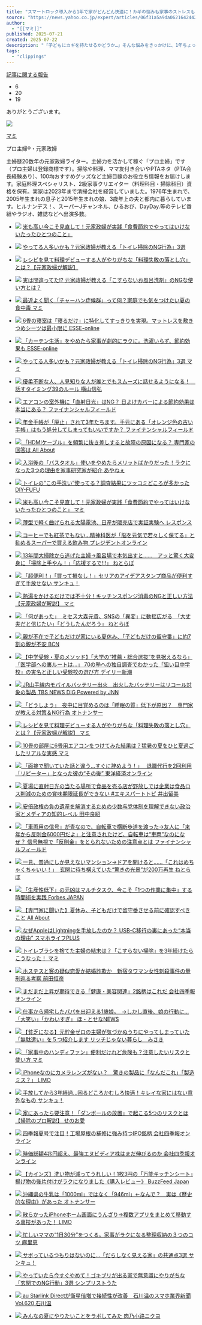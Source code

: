 ```yaml
---
title: "スマートロック導入から1年で家がどんどん快適に！カギの悩みも家事のストレスも減った理由（マミ） - エキスパート"
source: "https://news.yahoo.co.jp/expert/articles/06f31a5a9da0621642442c0a05a90a20b68e8d97"
author:
  - "[[マミ]]"
published: 2025-07-21
created: 2025-07-22
description: "「子どもにカギを持たせるかどうか…」そんな悩みをきっかけに、1年ちょっと前にスマートロックを導入したわが家。結果から言うと…あのときの決断は大正解！カギの管理がラクになったのはもちろん、家そのものがよ"
tags:
  - "clippings"
---
```

[記事に関する報告](https://support.yahoo-net.jp/voc/s/news-expert-report?id=https%3A%2F%2Fnews.yahoo.co.jp%2Fexpert%2Farticles%2F06f31a5a9da0621642442c0a05a90a20b68e8d97,%E3%82%B9%E3%83%9E%E3%83%BC%E3%83%88%E3%83%AD%E3%83%83%E3%82%AF%E5%B0%8E%E5%85%A5%E3%81%8B%E3%82%891%E5%B9%B4%E3%81%A7%E5%AE%B6%E3%81%8C%E3%81%A9%E3%82%93%E3%81%A9%E3%82%93%E5%BF%AB%E9%81%A9%E3%81%AB%EF%BC%81%E3%82%AB%E3%82%AE%E3%81%AE%E6%82%A9%E3%81%BF%E3%82%82%E5%AE%B6%E4%BA%8B%E3%81%AE%E3%82%B9%E3%83%88%E3%83%AC%E3%82%B9%E3%82%82%E6%B8%9B%E3%81%A3%E3%81%9F%E7%90%86%E7%94%B1,%E3%82%AF%E3%83%AA%E3%82%A8%E3%82%A4%E3%82%BF%E3%83%BC%E8%A8%98%E4%BA%8B)

- 6
- 20
- 19

ありがとうございます。

![](https://news-pctr.c.yimg.jp/uUzvQ3lML_bkIqyakc1vFlHZ-lVjSCI3npXVYKE5vkic27_UPiZsJTcFbdaFU_KTVeIoX0NL-vqS3UxBj13HbYA2ZTshYqISQDqXoTtdpn6FsCPH0aHqGdOOAjzOCazxOuLjVmSZobx2_f-txitkMtweiaEEv_rX8XjikGGRQLMblh_RT7TjX0cLSJPnfm8I)

[マミ](https://news.yahoo.co.jp/expert/creators/mamicp)

プロ主婦®・元家政婦

主婦歴20数年の元家政婦ライター。主婦力を活かして稼ぐ「プロ主婦」です（プロ主婦は登録商標です）。掃除や料理、ママ友付き合いやPTAネタ（PTA会長経験あり）、100均おすすめグッズなど主婦目線のお役立ち情報をお届けします。家庭料理スペシャリスト、2級家事クリエイター（料理科目・掃除科目）資格を保有。実家は2023年まで清掃会社を経営していました。1976年生まれで、2005年生まれの息子と2015年生まれの娘、3歳年上の夫と都内に暮らしています。ヒルナンデス！、スーパーJチャンネル、ひるおび、DayDay.等のテレビ番組やラジオ、雑誌などへ出演多数。

- 	[![](https://newsatcl-pctr.c.yimg.jp/dk/expert-image/mamicp/article/02297286/title-1753083485269.jpeg?pri=l&w=192&h=160&order=c2r&cx=312&cy=0&cw=1296&ch=1080&exp=10800&fmt=webp)](https://news.yahoo.co.jp/expert/articles/323eacba57fe3fd8face74547a434e836eb57050)
	[
	米も高い今こそ見直して！元家政婦が実践「食費節約でやってはいけないたったひとつのこと」
	](https://news.yahoo.co.jp/expert/articles/323eacba57fe3fd8face74547a434e836eb57050)
- 	[![](https://newsatcl-pctr.c.yimg.jp/dk/expert-image/mamicp/article/02297190/title-1753078736135.jpeg?pri=l&w=192&h=160&order=c2r&cx=312&cy=0&cw=1296&ch=1080&exp=10800&fmt=webp)](https://news.yahoo.co.jp/expert/articles/f0a38fb37a7b8db8f79e668b5f6e1dec1844e1f1)
	[
	やってる人多いかも？元家政婦が教える「トイレ掃除のNG行為」3選
	](https://news.yahoo.co.jp/expert/articles/f0a38fb37a7b8db8f79e668b5f6e1dec1844e1f1)
- 	[![](https://newsatcl-pctr.c.yimg.jp/dk/expert-image/mamicp/article/02294766/title-1752900153048.jpeg?pri=l&w=192&h=160&order=c2r&cx=135&cy=0&cw=556&ch=464&exp=10800&fmt=webp)](https://news.yahoo.co.jp/expert/articles/ebd0d7969e35739ffa74f05f663e302f7153eac3)
	[
	レシピを見て料理デビューする人がやりがちな「料理失敗の落とし穴」とは？【元家政婦が解説】
	](https://news.yahoo.co.jp/expert/articles/ebd0d7969e35739ffa74f05f663e302f7153eac3)
- 	[![](https://newsatcl-pctr.c.yimg.jp/dk/expert-image/mamicp/article/02294589/title-1752898333874.jpeg?pri=l&w=192&h=160&order=c2r&cx=208&cy=0&cw=864&ch=720&exp=10800&fmt=webp)](https://news.yahoo.co.jp/expert/articles/d8296b87120b3885cf4ce82dc2395ebee086c87d)
	[
	実は間違ってた!? 元家政婦が教える「こすらないお風呂洗剤」のNGな使い方とは？
	](https://news.yahoo.co.jp/expert/articles/d8296b87120b3885cf4ce82dc2395ebee086c87d)

- [![](https://news-pctr.c.yimg.jp/uUzvQ3lML_bkIqyakc1vFlmE216A1cbFiR_TFPQTK3EuG3wet6yFuZlxatSv2_avxMO2PQMpxtFePPiw-j-PblbMBpZboBVAcIbGm4QUOztJEV4tAaSDdctYp1NitxdWMfLzkSlbpkhpS2ngMTfZ6o2K0a-Clne6NlCV1o4iHlirck3-xqmyJlGQObeO3dqBhY7rxArYvCFW3cgyAZ-A5Id1ujgTzgZRqZ0y256dd_zxxRpzZgs49OiWMG17US8Qd1-JGf_jgZhoryLZTTf8vsYmp96W52DFSTCSi84-XBR5yBkISeVE2IJvjDbX0ZgxSmgWlGrRtz_cWL1h_TXJXZkFl0X5p46V6WLfIoxWHdc=)
	最近よく聞く「チャーハン症候群」って何？家庭でも気をつけたい夏の食中毒
	マミ
	](https://news.yahoo.co.jp/expert/articles/b5f45219163832a77fedb368f10841a9bb1fa018)
- [![](https://news-pctr.c.yimg.jp/uUzvQ3lML_bkIqyakc1vFlmE216A1cbFiR_TFPQTK3EnY_CjGYcsjFdqLnDSGoEkJvPSvqM_oyKotOBpaNat_UOBnWMYAz8r7viBdCXebjX7IU8M3dCS235xs6htSHxeiSMcNe4OoJLvIk-g-YAF9cuGikLVLi7d_Sg4rPg5BPqF4GldlJUnRjlgjJSFZ0o93TMKFsMt83LPD1vJmoJrGbtLlQqyVIFms7KUeDnZqk1roCOtIUjqAfSSOvksa98jyKiCUx6tL1YiEGgG_qYdjhco8ITBL1ilAPGLQyEVjb7nyXmYrMUAHu3sxkyyhffEB1AJYztgCHf3hxc1euiAcg==)
	6畳の寝室は「寝るだけ」に特化してすっきりを実現。マットレスを敷きつめシーツは最小限に
	ESSE-online
	](https://news.yahoo.co.jp/articles/3383db89fd9d3383abd7247350fe6004912887fd)
- [![](https://news-pctr.c.yimg.jp/uUzvQ3lML_bkIqyakc1vFlmE216A1cbFiR_TFPQTK3EnY_CjGYcsjFdqLnDSGoEkJvPSvqM_oyKotOBpaNat_SsEQCSPhuLOCM-l4Qhv6Ysh7kSckvNkhLVb5sjWS5UGzsch6oGGJPhg5u6CGKzlX0q6E5rtVnDMikCJb6Mu5iVbZw_RnxIeQQJdz9pay0pWLUdcvZViCGVDXbwKT4RyOYUE01eWwhwATrGSG2dg_At3OcQAHBVc534DF_xpINY3nb8Fv7KhEP0daMSODKDIcY1ISJGFDq668_P0XQg8w_ngc3suyrBjxSy1J7K_-FHzXyeK9GOdN97dtx0ec1ZBjg==)
	「カーテン生活」をやめたら家事が劇的にラクに。洗濯いらず、節約効果も
	ESSE-online
	](https://news.yahoo.co.jp/articles/8b52cdcde30b5d50d7a10a74d4c497bb644f941d)
- [![](https://news-pctr.c.yimg.jp/uUzvQ3lML_bkIqyakc1vFlmE216A1cbFiR_TFPQTK3EuG3wet6yFuZlxatSv2_avxMO2PQMpxtFePPiw-j-PblbMBpZboBVAcIbGm4QUOztJEV4tAaSDdctYp1NitxdWyuUi4rwGa4fiqqOJsfCZNBK-OfcWDf-7CRvoOU4F0Lp2tsnRw7eHBEJPTPstiAYoS86uzc7P8XoPcK0WLHj09Yo4hKNPzHpxvIImLRkqmGLC3fPbFWnRh2ZQNN3YUENRuFWhfrTgiGV8qAM_xCKfSAWPUL5I4wUGkDUSau4AQGnIltBkRB3jKKhCWcgVv6AYQ75dNGAegj_mHgeS04PeEf9x76h4zu9Ipl8wBSV6jWc=)
	やってる人多いかも？元家政婦が教える「トイレ掃除のNG行為」3選
	マミ
	](https://news.yahoo.co.jp/expert/articles/f0a38fb37a7b8db8f79e668b5f6e1dec1844e1f1)
- [![](https://news-pctr.c.yimg.jp/uUzvQ3lML_bkIqyakc1vFlmE216A1cbFiR_TFPQTK3FFQlXF38O2KwB35BpyAXU09UrKItvp-3Dwbp0kcTBApEzrppsNR6qDVFP_wmjrTL0hsTh5ZSbsGng2h3DxgzdREEJTsJEhkWp7FEm-IsDPsH3rKIouqiRJOPF5_gm93-evIDfnlj3I0zPrm3wISXvN2Uvcliu4-RJFXT2TlGH112kcMfEKB3F3NYh1dSzxgf44ZzV511OF5yLup1L4UJJjkANqgXMWFYmz1dlwDYdERa_a_qThfe2NMP0Jcr4ZGrMA7S2I7mLH_Jb-iWmHsjmle2FH7Q4aMnEpTHUrdJz4rRc7p4b9YaptN9rkBc7ISAo=)
	優柔不断な人、人見知りな人が誰とでもスムーズに話せるようになる！　話すタイミング39のルール
	横山信弘
	](https://news.yahoo.co.jp/expert/articles/c5fd4d99a87163a3249a197a19e0c6925b44669e)
- [![](https://news-pctr.c.yimg.jp/uUzvQ3lML_bkIqyakc1vFlmE216A1cbFiR_TFPQTK3EnY_CjGYcsjFdqLnDSGoEkJvPSvqM_oyKotOBpaNat_UOBnWMYAz8r7viBdCXebjWHz88WemRA2Q6ZaOR3fvdc9c8_ZnKPw84bMYQICIjnHprxkHa4WCG5JasH4XWmvnXreZU4Mbma4ulHP1znTWktteyCiD0uX6jq0l7ZSe-EENvqFWZxZ68Ssq1sV6iH2JKIu_TWlwmHdboNPmKDFlNnJR11cKjvXQWOZjR6bU5lVC2cQsq0QQrgLFcsqq3_zZc-KdT6BSH32iQCyPO8rlPLowdnBg1cldVzFOUnlFAZbw==)
	エアコンの室外機に「直射日光」はNG？ 日よけカバーによる節約効果は本当にある？
	ファイナンシャルフィールド
	](https://news.yahoo.co.jp/articles/4624b9439d9f879838213c981a959610ef9671f5)
- [![](https://news-pctr.c.yimg.jp/uUzvQ3lML_bkIqyakc1vFlmE216A1cbFiR_TFPQTK3EnY_CjGYcsjFdqLnDSGoEkJvPSvqM_oyKotOBpaNat_UOBnWMYAz8r7viBdCXebjW7Rlb-mSnR7x26Zko8YDFw4p8rNbUSnmCQJCipbgluEWWdrQ7p3t1G9jNtqM33nlfsvumSxG9pcM7WAtQhIWK2o4-FxwiHFlyieLTwBNP2teFL8a9Ngv8Aw2LELNuOOwFfRPh5sGrZdf42rJ-GsXqRKSmZOmoQdljY5ThWfc0CiT5Mu15SFgx8VUztwka-r_ep7Ra_-qbGBPd48533DefU9mARdyL0AsxsF-l0pkNosA==)
	年金手帳が「廃止」されて3年たちます。手元にある「オレンジ色の古い手帳」はもう処分してしまってもいいですか？
	ファイナンシャルフィールド
	](https://news.yahoo.co.jp/articles/e3ca83b280294a3cbb65be2dc6dfa33e694f4340)
- [![](https://news-pctr.c.yimg.jp/uUzvQ3lML_bkIqyakc1vFlmE216A1cbFiR_TFPQTK3EnY_CjGYcsjFdqLnDSGoEkJvPSvqM_oyKotOBpaNat_UOBnWMYAz8r7viBdCXebjUYBysJ3RW75_tGx2-91xgNpa7MtlDZpI35YCqUAFHPquv6j0rWDDY5_QwgQXgiuQxj28sW-PEQtOg-kJcYh-YVZp6tSBrKVDN1AfelnYYaCV5jlVZkhCC3b5xJ1hbhVQVu_jy5DaeM_oqEMTODiU9iLwu_5f9twD_olaH2QFWalNKBbkXchfzFWEnrmgKMfR5ZXIvXw8HbvjpMC6sAVZVjUjoiP_bb86MC4jSIhhj78Q==)
	「HDMIケーブル」を頻繁に抜き差しすると故障の原因になる？ 専門家の回答は
	All About
	](https://news.yahoo.co.jp/articles/8f57644f10dabda666a391f1957b1c9cc805b5f2)
- [![](https://news-pctr.c.yimg.jp/uUzvQ3lML_bkIqyakc1vFlmE216A1cbFiR_TFPQTK3EuG3wet6yFuZlxatSv2_avxMO2PQMpxtFePPiw-j-PbmaRl-5hlSyjV9oANj05vYxx4w-npNGQGYWBaOlx-HL9wUnRbKpJERFXLpohuv5JZ02_qfxuy8-qnhkf3j2xgfH0LrrPCg3rUwpWRmb65jNTVJxCWruTdl8OOr4ib6ESOGgaPXsOrdFdsDuZYKLzya9Tb3Y7idiqaUnEiaYl1jJBjLfD0tFQvrItKGT0H3SU5n0g7ALcNo2vLL_zHu6m2Z47pnW2qY0D9-AUHiNZ5n4RLdN2fwxSv00xWnzBuyZu3QYxyK5_prh5Uq0Ed-tTWow=)
	入浴後の「バスタオル」使いをやめたらメリットばかりだった！ラクになった3つの理由を家事研究家が紹介
	あやねぇ
	](https://news.yahoo.co.jp/expert/articles/5db6a0a3dbb9e705dfb408ce75ccf10546a1f795)
- [![](https://news-pctr.c.yimg.jp/uUzvQ3lML_bkIqyakc1vFlmE216A1cbFiR_TFPQTK3EuG3wet6yFuZlxatSv2_avxMO2PQMpxtFePPiw-j-PbpV4Lkr6hJn01qbByBgxblC-TNeCg8l7zqotDYEjHFIX84L4otCbp_Pq9zr12zvyWnYa2m4savXUT83Xh8LoXd4xD491qlSqaPtwfmFK-HB178ar7xC3tihphgReHKWtufAF0u7SkKA72QK7tIYzsOrJPrR132lCkSZWxnxGy4QJkKb6lP_WxN8pIcBTEwK2ITDGeMZzZ2wa7w3x5MorWyOeSxm7qdKt7eATj7o6BFKtyLayjQmyc6euex2sEHsRSt9BTv-EU_ZZdrMYqVKUHeA=)
	トイレの“この手洗い”使ってる？調査結果にツッコミどころが多かった
	DIY-FUFU
	](https://news.yahoo.co.jp/expert/articles/ef0d9d66ed576a3b3aa82d9c48bde62c994bf369)
- [![](https://news-pctr.c.yimg.jp/uUzvQ3lML_bkIqyakc1vFlmE216A1cbFiR_TFPQTK3EuG3wet6yFuZlxatSv2_avxMO2PQMpxtFePPiw-j-PblbMBpZboBVAcIbGm4QUOztJEV4tAaSDdctYp1NitxdWAO0XqxlvtzLq3c_weA1qC8jggwns1znh5abL9tPgCN_AbFSW6DQ0AxtqSX84Zvzq6_0j5G7DKKjQWdUcVeVzlNeIWqKOKRqBWQDNNvvsXFWK-Clx4i1YTwei-b_bSB2zACdq2-RVL925WClQqOJtSOlbnCyiOKAYXCmtjSIKykcN8H7Tcp5YTdx8mogkgWIuyZJnKULNhCf8mcEuxvcWwO1aZB98Z4QKUMz3pYENkzg=)
	米も高い今こそ見直して！元家政婦が実践「食費節約でやってはいけないたったひとつのこと」
	マミ
	](https://news.yahoo.co.jp/expert/articles/323eacba57fe3fd8face74547a434e836eb57050)
- [![](https://news-pctr.c.yimg.jp/uUzvQ3lML_bkIqyakc1vFlmE216A1cbFiR_TFPQTK3EnY_CjGYcsjFdqLnDSGoEkJvPSvqM_oyKotOBpaNat_WplEf06sl7sGo5tRUX-IPFyFVmeJemD1Dzjl2aQv8lUIwq_gmVSj5CVmrga8UDVFn7sjsqo3OGUiNiN9a2T444aDTBGnlZQ_75HPkfJszhyRcYXGXCfTruEqrpKhANaro4LMA18vdTlBnCCN4qwfJoExprH9rzT1Iv3dWF7itbJ3ZXxpeDUgoeRFL3J7i2a5eLyP-rcAdFWjIFKe0Td5AmvHStzPKd5-HqK0toyIcEHNAfJYzj6WQprhiJyLq3hnw==)
	薄型で軽く曲げられる太陽電池、日産が販売店で実証実験へ
	レスポンス
	](https://news.yahoo.co.jp/articles/69b46520f8cb9c494fdcf1cd22f4d1251824fabd)
- [![](https://news-pctr.c.yimg.jp/uUzvQ3lML_bkIqyakc1vFlmE216A1cbFiR_TFPQTK3EnY_CjGYcsjFdqLnDSGoEkJvPSvqM_oyKotOBpaNat_UOBnWMYAz8r7viBdCXebjUTJwMHJi-RyxgaVN6zNrsPcdN-UG2D4GLJWlrzZUklXSBNlfVufswUOzOQ-AyXLCDJQg5nnFvuxL-A8e0cGg8uGglRCGTI9Ftll9NdRX4QHsI6rccMrxYoACkE38Dk_Z6x5X66hb7szyM9CqDTT67xquYlG8Dcq-6try137JlfcrGtV3cNFJRKj_6C0BnWy3L_XtPZjd9UZRayTs5kQtyghLKRTo_6VfYyDhqHTyoTiQ==)
	コーヒーでも紅茶でもない…精神科医が「脳を元気で若々しく保てる」と勧めるスーパーで買える飲み物
	プレジデントオンライン
	](https://news.yahoo.co.jp/articles/34738e04433d6580af6995cdeb75601ca788b504)
- [![](https://news-pctr.c.yimg.jp/uUzvQ3lML_bkIqyakc1vFlmE216A1cbFiR_TFPQTK3EnY_CjGYcsjFdqLnDSGoEkJvPSvqM_oyKotOBpaNat_UOBnWMYAz8r7viBdCXebjUdtexZ-9v7NQV18VrxPGSrI2NdtfFmVFsaGcySi5S3zcm5bZ_8H3FVDe3q_3ARcymFhIDdkPFCCPN4z4TK_R0ETGFRzeubDUDwbfdcLBTDiEie18bpLp3UVA8DnHwsn3QkJsuYVqCYElh57QYW2mtD6z-mAOl8x9EeWbTwUS9NJakYisLiYMpKqGfTNDrF6zXuT0rM-kfi4DI0CwvNN3Pd6ynHHHUzGiCH5pSL0EkYAA==)
	13年間大掃除から逃げた主婦→風呂場で本気出すと……　アッと驚く大変身に「掃除上手やん！」「応援するで!!!」
	ねとらぼ
	](https://news.yahoo.co.jp/articles/b2f5af3516cbcc8d7e1bd92c7df6e98efc90d1c4)
- [![](https://news-pctr.c.yimg.jp/uUzvQ3lML_bkIqyakc1vFlmE216A1cbFiR_TFPQTK3EnY_CjGYcsjFdqLnDSGoEkJvPSvqM_oyKotOBpaNat_UOBnWMYAz8r7viBdCXebjV4TsnrbixG3KayS7QyG3Rf7TDu5WNDXq52b1AMXXJTr9j3GeupjoLbori7WefidlakfJtdcCFW0uIybH2Um9ZpHnHrg_G03b7RS6FvHT8bdw0_0f79jx9Y3RUK5JHLF6M1aRVa_-YhJmsAIMK_W9pMzwA_sv3Uj1Hp19KwvUFjGEYpPeu2b3_xCravySQswW7PnOqoRI_Tziy-UziIuYv2sAYlWoefC3VTrBptcTxn1w==)
	「超便利！」「買って損なし！」セリアのアイデアスタンプ商品が便利すぎて手放せない
	サンキュ！
	](https://news.yahoo.co.jp/articles/aef45bb6435489b8acecf261e68eb322a1e0a828)
- [![](https://news-pctr.c.yimg.jp/uUzvQ3lML_bkIqyakc1vFlmE216A1cbFiR_TFPQTK3EuG3wet6yFuZlxatSv2_avxMO2PQMpxtFePPiw-j-PblbMBpZboBVAcIbGm4QUOztJEV4tAaSDdctYp1NitxdW_puvq9EUDK7bvUT12fr2KitzDh5Y7tFkbSzeuMWgSwLnomcBUijfms-3p0X-CXwUNR4xTHyS-x2MS8fSjgm7PbFZQG3OEcH5474ETqhRJa0VaT9TpK1sLdqW7AmtgX4Hlc_I2lg8jObFvcqTIjXh5BVTdq5nXDUl8wgLKNQWB6n-geYp2NoQQkNL6WxFTgaiw7YoJ3zsomSGLrOf0msLyasfxN2mqzWGEIXSswpVyS4=)
	熱湯をかけるだけでは不十分！キッチンスポンジ消毒のNGと正しい方法【元家政婦が解説】
	マミ
	](https://news.yahoo.co.jp/expert/articles/4846d91b2279798ad965211221f34229d02c6b5c)
- [![](https://news-pctr.c.yimg.jp/uUzvQ3lML_bkIqyakc1vFlmE216A1cbFiR_TFPQTK3EnY_CjGYcsjFdqLnDSGoEkJvPSvqM_oyKotOBpaNat_csMt0MU-eUUS82jpK0K2cgH31x74ZuSTJ3y5zxcbj0wlVXpUp7BjhAtAvsLHs-8rv5l2DhS_F42MEW4PNXBAwSzp7TApWtc3rOFC1PqldSYcGAqBSwrA9HnOmCGnyhqvljxqIxRiKLlPEI6_eyoNR4vAGLckNJ-VmrcYf1p3AJfMPhUVNUZtEz5K00xKSMjKLFhkYHjxZc-HgRtD8PPH2RZwT44oyifXAnn0b9y2Nny6E-1TNwjX29xJRaROVVSpA==)
	「何があった」　ミセス大森元貴、SNSの「異変」に動揺広がる　「大丈夫だと信じたい」「どうしたんだろう」
	ねとらぼ
	](https://news.yahoo.co.jp/articles/76cde4fac8d34f86e9af8b775b2db81611e6fae1)
- [![](https://news-pctr.c.yimg.jp/uUzvQ3lML_bkIqyakc1vFlmE216A1cbFiR_TFPQTK3EnY_CjGYcsjFdqLnDSGoEkJvPSvqM_oyKotOBpaNat_csMt0MU-eUUS82jpK0K2cgS0vWReaRyNSUNX82K4kPiPMGfAEwqDyRVOeWYJK9a9PzxP-MvxpqQtD4ixWTgx84YdPDB3ygvzPzVRdcTzcvVWQDX8O7iM3oTGvtSLqlBWCumZL5MuU5EJmNfqEjtuRbhJorfJkG0O5odk1w4NXgWjCis52vjbURUwEHgjr3VpYXbJ7Og0kkJgHT9RqWTdXkv4qM6LKOSRzHYrKPc3mhMRcaxzgLAYIZ9Kxpq5fnvgQ==)
	親が不在で子どもだけが家にいる夏休み、「子どもだけの留守番」に約7割の親が不安
	BCN
	](https://news.yahoo.co.jp/articles/26a059ae25f88a1e0d3b870d11f7942c5e82a550)
- [![](https://news-pctr.c.yimg.jp/uUzvQ3lML_bkIqyakc1vFlmE216A1cbFiR_TFPQTK3EnY_CjGYcsjFdqLnDSGoEkJvPSvqM_oyKotOBpaNat_csMt0MU-eUUS82jpK0K2chhKm3rcybPfSrHgPlILyK1XL3fYqtHqoAri_-FYiQdYaFt9xana1nsoTPkI-bjYYoeC1vbWjjRTWLORFW8F658vvbDB1uxvHW-IIrUwuQTQth6MZ-hFI4AmnaqZ9YzewG2fNFZfFA0lqsWsZaurYdaP1Ps_D4oKcyOl_Js7EXEiVVXZ5s_K6MrNWGsjiEiANhRXEJUskc52HOAcUXn4pqbCbKPIMj_QuYOkkroagNeLQ==)
	【中学受験・夏のメソッド】「大学の“推薦・総合選抜”を見据えるなら」「医学部への裏ルートは…」 70の塾への独自調査でわかった「狙い目中学校」の実名と正しい受験校の選び方
	デイリー新潮
	](https://news.yahoo.co.jp/articles/0aedbb4a0fd3f9e0f5116b74e1994752c177ef99)
- [![](https://news-pctr.c.yimg.jp/uUzvQ3lML_bkIqyakc1vFlmE216A1cbFiR_TFPQTK3EnY_CjGYcsjFdqLnDSGoEkJvPSvqM_oyKotOBpaNat_csMt0MU-eUUS82jpK0K2cg8UOot4H4ZTMjR9ZiqPQQsFR7gKjixvFT80As3xkZCWN3nSbDFguarZ7pTFGrUf6Xtt4TxRCN1KiaK6wbimMzmKKTMDeJTmG6SK1Ok_6q7XuNTNsblwpUb9zQ0gOj81G08AEW_r45hVhbePPfiHyzY8g1dFm2QYZqk60z4_zIyn9zeb7jt3e4wL5428AM2X7skMOWZ4dAg2AlkXCmYpj11HDqQm_qkFCM_jUtGeYP2uA==)
	JR山手線内モバイルバッテリー出火　出火したバッテリーはリコール対象の製品
	TBS NEWS DIG Powered by JNN
	](https://news.yahoo.co.jp/articles/cf250e40d5dcda3b4797c433d17584ad76adfef6)
- [![](https://news-pctr.c.yimg.jp/uUzvQ3lML_bkIqyakc1vFlmE216A1cbFiR_TFPQTK3EnY_CjGYcsjFdqLnDSGoEkJvPSvqM_oyKotOBpaNat_UOBnWMYAz8r7viBdCXebjXunJoaYnOdNCBVdJCw5Rj04v2yTVvw_0dhgTRxRKkZyzzUUI7xG3GE647YrjwNv05uu6NRA_XLwdVXxRxH_7fTwtXnNcw-XV7wP5m-UlP6hqF0N7-SGNTu14-o3ffw4KjrbR2f5JWvG9ye2nRICjdb2vHIK_Fuzk6ec3ralzFVSTok2l7y5iBwksukQLc22F6z8il4Oy362o60oPsp1yHH0TK9r9Vv5tPQYw1BDbGdRA==)
	「どうしよう」　夜中に目覚めるのは「睡眠の質」低下が原因？　専門家が教える対策＆NG行為
	オトナンサー
	](https://news.yahoo.co.jp/articles/943d73c098cde2344e7eb9625029f5f9d0950618)
- [![](https://news-pctr.c.yimg.jp/uUzvQ3lML_bkIqyakc1vFlmE216A1cbFiR_TFPQTK3EuG3wet6yFuZlxatSv2_avxMO2PQMpxtFePPiw-j-PblbMBpZboBVAcIbGm4QUOztJEV4tAaSDdctYp1NitxdWadxW3tUNQDQz_bjs3h5FtUBq2_-YleEpY2PnuQzfDPMKBkrfw7CosXz4RhTf_FtHG4CplxbAxaRW2aup8_Z_J-uhS2gMFrEimZQpyYwvAw2a23FR7NsGqn_TQNP5UawlonIEDs9JGjjktCQMjZEL8P-pOMwHE0mW1hB6V40hfArzG3AI5XhdBOPZrNv7Pg_aUQ96NJg5H7p0k9vH8N-FSIK7AJiNIC5Hdm6Ih7ftC4E=)
	レシピを見て料理デビューする人がやりがちな「料理失敗の落とし穴」とは？【元家政婦が解説】
	マミ
	](https://news.yahoo.co.jp/expert/articles/ebd0d7969e35739ffa74f05f663e302f7153eac3)
- [![](https://news-pctr.c.yimg.jp/uUzvQ3lML_bkIqyakc1vFlmE216A1cbFiR_TFPQTK3EuG3wet6yFuZlxatSv2_avxMO2PQMpxtFePPiw-j-PblbMBpZboBVAcIbGm4QUOztJEV4tAaSDdctYp1NitxdWL6oZmHd_kz5Kj_M6t5Bgr2vq8B8RXZCyp5WUeYPQpA5_i_fcxpo1TTidsAl1RpyHX9WA-Tzht55JXIGCa9RAP8QFUHdDmIAsVPxdABZLjpnDH3FZkfNjYz6rJQ5KQLA2PaFMzNhyXlH6e3H63RBVfaEmCLjKVd9Ptg8O9is19ItPFtHXPR3HUI8G_LazxiheKlE-hecFGLWJyg1mQoi6RNdvTeyTj4JRNYtJ1lEjk1w=)
	10畳の部屋に6畳用エアコンをつけてみた結果は？猛暑の夏をひと夏過ごしたリアルな実感
	マミ
	](https://news.yahoo.co.jp/expert/articles/725462aa99b5f70f38e7122df246d73d9b04d1b7)
- [![](https://news-pctr.c.yimg.jp/uUzvQ3lML_bkIqyakc1vFlmE216A1cbFiR_TFPQTK3EnY_CjGYcsjFdqLnDSGoEkJvPSvqM_oyKotOBpaNat_csMt0MU-eUUS82jpK0K2ciFo1mhT4DWotOY8bTFiAYKtpd1aRnFBC9ryxYMb9d15gRaFPVrueVivmWf4iA0x70iYDn27p0CBirmPlVNgvXh4IYvlJOypIu7qO3Ym7gS7ceDmQUsQLul8V3obR4xBsORvEpMeFC9Zeu43vejgG3tH_6Exh_vEqI5yYU_-RhJZxP2ij4OfCzlk1g8I5mVXxPwuc1ypLTwCD_YAE3pDNC0yxU6t-GJJEumXza-cO6nPA==)
	「面接で聞いていた話と違う…すぐに辞めよう！」　 退職代行を2回利用「リピーター」となった彼の“その後”
	東洋経済オンライン
	](https://news.yahoo.co.jp/articles/6a504b3d77d2dbf2e0abe2b0ceabccd7524e93e4)
- [![](https://news-pctr.c.yimg.jp/uUzvQ3lML_bkIqyakc1vFlmE216A1cbFiR_TFPQTK3FFQlXF38O2KwB35BpyAXU09UrKItvp-3Dwbp0kcTBApNekDFyNQFPteJr8utLiFTViI5XLWZHrTOu8I3xJDlz8kvmb4whmrX_bHsW80wqPcj_pnZQyiDZpU_SWyW0AEzugnpO0YCJM0jUXOrPMRsg_ZcID3VOT7CX_rRYqgkbhEqreXOnWf0SOGFbEbRAu_SgqoE4WVWbdmvEtUkvgoXKfYYhZGIPeCjvNgmeos4WuCx5v0tiBc18XZr9xmoYC8p7tIxwF97Ec9FgxIaA-AI8Ecd6XdLTuePs2gFBDX0E2BB6SNhCshW00sZFW_25_DhU=)
	夏場に直射日光の当たる場所で食品を売る店が野放しでは企業は食品ロス削減のための賞味期限延長ができない #エキスパートトピ
	井出留美
	](https://news.yahoo.co.jp/expert/articles/282f51424abe3e73e0c3a25d47e3fbecedbabd74)
- [![](https://news-pctr.c.yimg.jp/uUzvQ3lML_bkIqyakc1vFlmE216A1cbFiR_TFPQTK3FFQlXF38O2KwB35BpyAXU09UrKItvp-3Dwbp0kcTBApKMg39v5RNaCFvKWg2mxyZq3kVN54MamWt9e8a-_BpgTSFRjFfSjGLklG4J7EIHsEWX44EtKhY6NPJ4BR-tsNGiE-IUyL3RlXlyMXXlMVyOt3LU1_vie8QdP0ImrIfbvnAp5Rk1FUeYvjgL47rSQ5FxY95G0QHYU1ZvwwWrGiit7bmmua2bSN24zvzMBiiLIayMYW4d2pPDQsvifBEO3AW5Us5FKeEen8IR15bg_K13izfcI2KqXYqEsqDyH0s24Y_ibm-5GEBZPXBtGdjUUfrs=)
	安倍政権の負の遺産を解消するための少数与党体制を理解できない政治家とメディアの知的レベル
	田中良紹
	](https://news.yahoo.co.jp/expert/articles/4e68a7f01d5f75c668ec1b75ca23b3c8c49a15f6)
- [![](https://news-pctr.c.yimg.jp/uUzvQ3lML_bkIqyakc1vFlmE216A1cbFiR_TFPQTK3EnY_CjGYcsjFdqLnDSGoEkJvPSvqM_oyKotOBpaNat_WplEf06sl7sGo5tRUX-IPEhquu7lQRZzQwKsaUWDXDUeIE_kNTLAvGZMrIIzgfZn6vAHnR9ns7enQgWb_esaLYI1AP1CZH6UMDHzOR1l8LCQiuSRbrFZ3EZMLff-a7BoVZGnS7RMHWwMs6ri4E7jyKatgecl1TGRWc0wlx2xbKd_VpmUtrIRheTWx2zrGw6ct7EYks4RtQGgv0yT-gKkUiMAL2a3XViPpn9qRzbkbmm_XVNts_Gu74uK2Y7UirWUQ==)
	「車両用の信号」が青なので、自転車で横断歩道を渡った→友人に「来年から反則金6000円だよ」と注意されたけど、自転車は“車両”なのになぜ？ 信号無視で「反則金」をとられないための注意点とは
	ファイナンシャルフィールド
	](https://news.yahoo.co.jp/articles/f8c8177d2b63c87580dac37891f596b7c9b51bcf)
- [![](https://news-pctr.c.yimg.jp/uUzvQ3lML_bkIqyakc1vFlmE216A1cbFiR_TFPQTK3EnY_CjGYcsjFdqLnDSGoEkJvPSvqM_oyKotOBpaNat_csMt0MU-eUUS82jpK0K2cg2bNw4aIiwi9hWS40qLHglCevxR3IkcrOPhW06MByW0evQ1kblJqNuuNt_p4UKd9UILluShmCjMHxzcE9fdW9SEBuoBZHhA8yUnN3iAi3rY-cadHLv_6_5-gyHpclvNP1GnxThxC2Y9JADlACBeGDqRN_R6fDlgu3a7wMKITsltWrq8PtCiYqSee51uE8U7nCg8CltkGetMc3gtgYz16eps2OIpjQ_ElDK-2Ls3AuqUg==)
	一見、普通にしか見えないマンション→ドアを開けると……「これはめちゃくちゃいい！」　玄関に待ち構えていた“驚きの光景”が200万再生
	ねとらぼ
	](https://news.yahoo.co.jp/articles/45e28fc914ffedaa27edca4e441a2976932e5af3)
- [![](https://news-pctr.c.yimg.jp/uUzvQ3lML_bkIqyakc1vFlmE216A1cbFiR_TFPQTK3EnY_CjGYcsjFdqLnDSGoEkJvPSvqM_oyKotOBpaNat_UOBnWMYAz8r7viBdCXebjVXO_Ou8QAjKcQob8qJ-ncatsrCvkq_tomzbLdzAXzocgTU0RfC8J3t1V-uCA5fqAlAphDVx11gJPkGK6JjFYHEqKXvdAoXODQo9hhRi8Xf7xXrLcpfYc2T3vvymOCw5p4p8zqo-07FZVxo655uITUCcY5NW3USl6J8gcz7vvInvXLASk8CTYViIyjovACd661duCj7ByYbdqOK5cmHhEQnlvs5FQoZc231wYnV1_RbPg==)
	「生産性低下」の元凶はマルチタスク、今こそ「1つの作業に集中」する時間術を実践
	Forbes JAPAN
	](https://news.yahoo.co.jp/articles/a321a3e2f4b3924cc48316b17d30bcc77491397d)
- [![](https://news-pctr.c.yimg.jp/uUzvQ3lML_bkIqyakc1vFlmE216A1cbFiR_TFPQTK3EnY_CjGYcsjFdqLnDSGoEkJvPSvqM_oyKotOBpaNat_VMmzO1PXIVJQMqh1j_WqtwPBDlKWhSJlroj4O5kdT7LSvtz1SFUDiIRNCNicH2hLt3mEEEU_GREkMByiYQUIqFP1BDwuelPQguTVd-oheGeblE24e3Mp3NFTSVQTEbEo-dc-0bzrI_sfoQoOQftcQeOOeo2FRn4cG4YpJ3UlvXzYyVvYLEcioZhEOtoR78QxTBZf5odwLetG7iKvUaBJfXC9sfuOGnD1xjoqvIAS3_SULJ-Zg_DsGbOa5FWTo0zFg==)
	【専門家に聞いた】夏休み、子どもだけで留守番させる前に確認すべきこと
	All About
	](https://news.yahoo.co.jp/articles/9dc14473e801c6883f438f58672df3a1c68cb234)
- [![](https://news-pctr.c.yimg.jp/uUzvQ3lML_bkIqyakc1vFlmE216A1cbFiR_TFPQTK3EnY_CjGYcsjFdqLnDSGoEkJvPSvqM_oyKotOBpaNat_UOBnWMYAz8r7viBdCXebjWvWyix981BQk4rssDAvTvgOzMEfF_LIOY9RHijTMi9bQ8AfOkhBA7xhsr8NfHCcizVmF6wJrldUviPbP73jdr3lbtdolJWcOgLrcumkKWppkEToEfoUth7lS8kPlXmAAEk4HJLiFbnPDiQRTgmt3g5Mj9dOIh87YwKpF9-ZUR3oGB3F8br1V-Y-GUgyl5fdox-9vfxruvpYo3vGqD57ANbnk-OSi2r141BAQdVK7NXrg==)
	なぜAppleはLightningを手放したのか？ USB-C移行の裏にあった“本当の理由”
	スマホライフPLUS
	](https://news.yahoo.co.jp/articles/ec7441a7cb79b904699f7e3181f9554f499d05a8)
- [![](https://news-pctr.c.yimg.jp/uUzvQ3lML_bkIqyakc1vFlmE216A1cbFiR_TFPQTK3EuG3wet6yFuZlxatSv2_avxMO2PQMpxtFePPiw-j-PblbMBpZboBVAcIbGm4QUOztJEV4tAaSDdctYp1NitxdWi-4W7wP_gc_8k3I5G71FxhOsOSPQ9KitsEZBoCbiXDQTdlIysFGUvH16euwWumWEW5BhmjPYxJYAlSH36zS5JyDK9yodTlx3fANsZbjnfA_qEvShAItjZ0jg-JTY0pVPeql9CYL_duRyHcfCqPINbqiUbednAzC7YTSxednYi4e__fnigytaKHX524dmbCMtVi1cIp7wNmmlA3hD3xOlPjrClgNR0wlKWT3cutRD31w=)
	トイレブラシを捨てた主婦の結末は？「こすらない掃除」を3年続けたらこうなった！
	マミ
	](https://news.yahoo.co.jp/expert/articles/07f104e8c8d72803ecf44718e8f22df1be3fb704)
- [![](https://news-pctr.c.yimg.jp/uUzvQ3lML_bkIqyakc1vFlmE216A1cbFiR_TFPQTK3FFQlXF38O2KwB35BpyAXU09UrKItvp-3Dwbp0kcTBApAYeylwZmIs0B7mBmWa4xRheia53ydC47xiiV4vC8SyhKBZh2OabzMSqQhWxvW3aFWA83a5GOzDc81oFQcz9yNQLKJX3zHaXjdwQB5pZ3G-SMkCk8vj3r3OnVFiTtDpivxISaPYQaVUC-bhKK5muu2dPwH_--2397gdScY81mk5ZM3-vsoedQCay-HwXPThguUwT6xH88StDbAS8iBkB-NA2FHqv0apIm3lPrS-xq3EvifG-Qf-dNcuP84xhP8C5vyzr9S9JpZ81WwWSQdpLynw=)
	ホステスと客の疑似恋愛か結婚詐欺か　新宿タワマン女性刺殺事件の量刑巡る考察
	前田恒彦
	](https://news.yahoo.co.jp/expert/articles/2c054ce8aff1b5764112d2577628a5377459969e)
- [![](https://news-pctr.c.yimg.jp/uUzvQ3lML_bkIqyakc1vFlmE216A1cbFiR_TFPQTK3EnY_CjGYcsjFdqLnDSGoEkJvPSvqM_oyKotOBpaNat_aKnwMcC2ITOvCsSUSpyHL7TGB4WVomHaZkoobp_TmKam4vEjvw5xrutGJtHi2Ohbg6cz4dVLZG3bO9zrCF0QnFL3vLAi8ZcrLPyXyaKMg96lbktpcSlb3uBilreTaT0crGQJtpNWEfpZLC7tb7-l0HKvPgYdydkX8-FOkyjo10e3WcYcogvEB2TSffbt3olwniPssaWLZ4ywdEINCIvd3VptiBi_QKQQXPlrXR7i4wWwM9xN5ErrCDB_fRRi2onmQ==)
	まだまだ上昇が期待できる「健康・美容関連」2銘柄はこれだ
	会社四季報オンライン
	](https://news.yahoo.co.jp/articles/98dc7172a3c35b8ebd16c273ab644d74bcebb405)
- [![](https://news-pctr.c.yimg.jp/uUzvQ3lML_bkIqyakc1vFlmE216A1cbFiR_TFPQTK3EnY_CjGYcsjFdqLnDSGoEkJvPSvqM_oyKotOBpaNat_csMt0MU-eUUS82jpK0K2ch8gRkmZBvAmf0o7ZgLryG3Z1tJq9ZqvrIkKGO0DlSJ7uAlU3QQt6dKC3_0J7dCPc0XYm6CLyb5pRalgYv_DXlLJtKpU4kcOswLkUZ95ndWCjm7Vq6fN8TFHEghz74Yx8PjFyQwEogGQ3e0VXDcqHKNu9-8JBgIpTz7zBM3xPulX-PW0lmQWY6YCQKtZs_7n-HQ_eFilW2ygwORl7EtOh1MbDTp3gZcqMiF2WxrY0DaBA==)
	仕事から帰宅したパパを出迎える1歳娘。　→しかし直後、娘の行動に…「大笑い」「かわいすぎ」
	ほ・とせなNEWS
	](https://news.yahoo.co.jp/articles/b1d41c852a4b92622216218706402e5a04f74066)
- [![](https://news-pctr.c.yimg.jp/uUzvQ3lML_bkIqyakc1vFlmE216A1cbFiR_TFPQTK3EuG3wet6yFuZlxatSv2_avxMO2PQMpxtFePPiw-j-Pbo1zGNJGIgEQAzv-DmY4sedBEyhsBEBixh_e8mUPiuJ4SSq0ZkZ4BjELHAo7U0uHKeDvFFHu9ynQvotnpxLmyKtFR7-jlfA5FJeHGKYMzk-G4sVucObqyHQxyjM8f5lcqP4KMbtiJaOLSRDvBdurRntk8KKtlhC2AZryw0jCK_URuRGf64JFbmyPnetBeHHkbmK-MSWf4xTB9sOdwHCE07Td8M9IRnCz_7Fm4G0n6ndh0-63iE_BOUU35oMqtaS03ke0X2XY25l96fvae6LiOwNNfZ3Nju14yAce-jMx3u-sjPrfYImRAno_OnpuMip4Rg==)
	【貧乏になる】元貯金ゼロの主婦が気づかぬうちにやってしまっていた「無駄遣い」を５つ紹介します
	リッチじゃない暮らし　みさき
	](https://news.yahoo.co.jp/expert/articles/4b1a4e5f9666212b0ad0b714ca3cbbc7ebeaea6b)
- [![](https://news-pctr.c.yimg.jp/uUzvQ3lML_bkIqyakc1vFlmE216A1cbFiR_TFPQTK3EuG3wet6yFuZlxatSv2_avxMO2PQMpxtFePPiw-j-PblbMBpZboBVAcIbGm4QUOztJEV4tAaSDdctYp1NitxdWSIJ_uqQ9tb0Ra7YEhrhV6WHbvDrWCB_4gcBoftMaZzITNhspovZZ13j7byAsP4Kxur6JjoUOklt0aVgCIzXJmSTq0m5tEKlkuBtlCC3ZMjtAmiL7vmlOoBNgc3-UToW18LyEWO5kgwCf1IChpyTGUrsPtHGzHJf7uk-vpnRVodH8bnTx05xtnLCrM-_1kmyJLrEL6SzcF5c2a4vCEu2E8TKMR5UsvpuvrZir9ANiqCU=)
	「家事中のハンディファン」便利だけれど危険も？注意したいリスクと使い方
	マミ
	](https://news.yahoo.co.jp/expert/articles/981bc96e242a91bb1f964126143ef3ff14b93b18)
- [![](https://news-pctr.c.yimg.jp/uUzvQ3lML_bkIqyakc1vFlmE216A1cbFiR_TFPQTK3EnY_CjGYcsjFdqLnDSGoEkJvPSvqM_oyKotOBpaNat_csMt0MU-eUUS82jpK0K2ciaAjEvW6Y_6pC0JRMdbxTar1dY2vthveZzSY4KizUFiuLBzBednTlIAl_ZtfrjrSqxrLggSHVJPqj96N68XI8REmxRyTkWukmgGPUUts_4Ss0SdAbnh31dyuETt9wY-iZXZ6pumjPZ58_5f6VniUw1i-ji5pnqvskkyFNWUKxhJSo4YUGMNoX2oVIHsxF9vetJQv28UKUcVDUWovJv1ZsQLWgi-mLSJ2RChfTIc13IYw==)
	iPhoneなのにカメラレンズがない？　驚きの製品に「なんだこれ」「製造ミス？」
	LIMO
	](https://news.yahoo.co.jp/articles/c7c3c3b36bb632b771e71ec03712ab42743f98cc)
- [![](https://news-pctr.c.yimg.jp/uUzvQ3lML_bkIqyakc1vFlmE216A1cbFiR_TFPQTK3EnY_CjGYcsjFdqLnDSGoEkJvPSvqM_oyKotOBpaNat_UOBnWMYAz8r7viBdCXebjU9GaKFew3gMzEeCP1yE-01RKWmfb4vbfKNM2AiWpfu9xHNeWP5fRIVAxBAv1zREOGcuu1jUgQlmINd0CxD1MDsYTgEEX5PvHJ48w8eAH3dJV7F3fta34S0KE00FjSHpicHfsSmlx9distuhUaopRscTx0n2ODiiGdCZ8gEaTdSmZPvcbsOoyfkFPNz34JYJbZwjnlHNoqTylXIkkGKZThFXSoxhA5ieBdmk6C2YNbOXA==)
	手放してから3年経過…困るどころかむしろ快適！キレイな家にはない意外なもの
	サンキュ！
	](https://news.yahoo.co.jp/articles/bb576d44a92408feaee66866c59f257718a930a7)
- [![](https://news-pctr.c.yimg.jp/uUzvQ3lML_bkIqyakc1vFlmE216A1cbFiR_TFPQTK3EuG3wet6yFuZlxatSv2_avxMO2PQMpxtFePPiw-j-Pbo1zGNJGIgEQAzv-DmY4secSnPhTvjYDrQFDvTC3RuCqlxKaPVgoN-zx9hgkvsMqCbZulCBPUrGtlpX5kbqaPGfIkRVL7hPuYNPzJ9F0tf9OhHpbfE5EdGfCpt7L5o8tsNRwgVAIaWEohZ-Y6P4VZFFX5DalCGPs-nGn0slHFVWTZeGRTGtMmpTWWuCQx3DecwjypSC-8TfpNsVA2Epy_WcXRXXQNmYv_SzSazfNXPAYx82L_FI3DLmdaB5ltG6H9u8jN0GWk3wKY4Fx_sTtWe8=)
	家にあったら要注意！「ダンボールの放置」で起こる5つのリスクとは【掃除のプロ解説】
	せのお愛
	](https://news.yahoo.co.jp/expert/articles/75b4de47a93a0ef0386573c9367e515f12ba3295)
- [![](https://news-pctr.c.yimg.jp/uUzvQ3lML_bkIqyakc1vFlmE216A1cbFiR_TFPQTK3EnY_CjGYcsjFdqLnDSGoEkJvPSvqM_oyKotOBpaNat_UOBnWMYAz8r7viBdCXebjVj0u6Z-DE22xMemDxMcbUL4gYrhcA1UxZ9JNEw_XytWeYKM18CXdWgZo4pnGC6ob82RcHqEVm_8SSKH8XVPMK3a5Uwdo_1uBBgB0O2U4_zexnNn725hJsSK5ZIrxXuWgkofB-FOM9hPmz4W6O4WeRntH24VZbLTM8GUbe9PDnLApd96tKYPvzBTcaYdg9jJcTD7_i-KRMEb0iL8KbivnjS_eG17Si64y4k5GXWHNCKiQ==)
	四季報夏号で注目！工場屋根の補修に強み持つIPO銘柄
	会社四季報オンライン
	](https://news.yahoo.co.jp/articles/05ce3ba5e6c6c0749748d0e8efb616bbdd009232)
- [![](https://news-pctr.c.yimg.jp/uUzvQ3lML_bkIqyakc1vFlmE216A1cbFiR_TFPQTK3EnY_CjGYcsjFdqLnDSGoEkJvPSvqM_oyKotOBpaNat_csMt0MU-eUUS82jpK0K2chB5PnS61E7vr9xkfYmjwc3QQ92LeP_BZMcgMjLzE7zzh8vPMn-9vekjOheSkswTQHnMvyiXUrpKf6gl0PqV9oXHxvKWH7VQAbxwQ6K066Mkr5AtkrhT8ory64fi-3AU_GPxQpz815uJVyjYKgY_wnQM63E-7XxsmHqnIoY1hJPHhMDuT79pGnt2qQREhh_nav8B8nh5jxR6Ohm3su0MRu2M2BYp_AtusJ_qE4i9JS_ug==)
	時価総額4兆円超え、最強エヌビディア株はまだ伸びるのか
	会社四季報オンライン
	](https://news.yahoo.co.jp/articles/02e9616a5fb1dd64923fc4ae7f62dda52556c836)
- [![](https://news-pctr.c.yimg.jp/uUzvQ3lML_bkIqyakc1vFlmE216A1cbFiR_TFPQTK3EnY_CjGYcsjFdqLnDSGoEkJvPSvqM_oyKotOBpaNat_csMt0MU-eUUS82jpK0K2cg5AZarXcmJOkJvCvwMVS5tP4GjZxWhPEbedHcUE2g50gcvb0d9DWEJPzr-riO9siC7ACvrQ5AovfBfDYNqfM9P2mlU-E1kf1IuSQ3wf9rFgH5GJvox8zS3GPUj5-XQ-2rFVNMf7kEaOATUiYufaF3C64laiA08IzKKBhdoAO64HOBVfXJaQzf6asYTHH1WQemJaEcnStXmgX6vbCd5eT01XmJfaHPfEOc3X1ZF1VgtIg==)
	【カインズ】洗い物が減ってうれしい！1枚3円の「万能キッチンシート」揚げ物の後片付けがラクになりました《購入レビュー》
	BuzzFeed Japan
	](https://news.yahoo.co.jp/articles/27765a28017e7465df5d9f02e3be55c9a345c306)
- [![](https://news-pctr.c.yimg.jp/uUzvQ3lML_bkIqyakc1vFlmE216A1cbFiR_TFPQTK3EnY_CjGYcsjFdqLnDSGoEkJvPSvqM_oyKotOBpaNat_UOBnWMYAz8r7viBdCXebjUvDp2YhMD4waLZV3_e2QFU3wnR7kfOpt7gZiEJDW6ho8O_w9xyoX6CVK4W8c8wsxHOGmgVaLIz2z9BILgjJhEy8ioOY5GrFOENj6EAG0SZs71SI6-8g4pDcm4FUm7-kJEuCvxoWLi1N7_qst_6I6Y8m4qIEM7vh4uZvFBRVOjBaOxh8s1rjL4w2TbtdcMKBPk16i_56H_S3LFb61cOtgcgIblogP1ZYUVcradAyMKvfA==)
	沖縄県の牛乳は「1000ml」ではなく「946ml」←なんで？　実は《歴史的な理由》があった
	オトナンサー
	](https://news.yahoo.co.jp/articles/2859792bd881e56a78d0fac239d55ff0a70de24d)
- [![](https://news-pctr.c.yimg.jp/uUzvQ3lML_bkIqyakc1vFlmE216A1cbFiR_TFPQTK3EnY_CjGYcsjFdqLnDSGoEkJvPSvqM_oyKotOBpaNat_csMt0MU-eUUS82jpK0K2chUYAL2yUnyfqaYqtLDje-gSnuPgDV6KR1gifka-y4O5_HrmF1o4berozi8O79_yAOrwR1uvQODjl73ER_T7MKJtftCpAIndEDgNrtvsu-81hx2K1nprjsVC4q3HKNR_3Vvv9IuYpDgaE2EXdt3UCSJzTb2R230I4nTIpflEMq0aphPdfCmQegV7g_YvzqM3sMUeCHMFMLjygGQFndD1TIe3Rxjtdef-0_GnWUHfcqKUw==)
	散らかったiPhoneホーム画面にうんざり→複数アプリをまとめて移動する裏技があった！
	LIMO
	](https://news.yahoo.co.jp/articles/c46a3c4d286a7c228880bf10fb32457fffcc940f)
- [![](https://news-pctr.c.yimg.jp/uUzvQ3lML_bkIqyakc1vFlmE216A1cbFiR_TFPQTK3EuG3wet6yFuZlxatSv2_avxMO2PQMpxtFePPiw-j-PblbMBpZboBVAcIbGm4QUOzssElT6KfmHLLlZB5wGyDK7gwA7lQjxRQ6OKus6vmHadWh6cEzm1iaiEoAsDMYqFxBVCCHnrp9EBvFmxIkzybSdA5lPtjbwmBCBShPad4UIqGyQe_PF90C3XDMG0o52G2NUz3-SJFPBYc83nCHhB370iNBZEgCkImND_ogcxCq-iCMKtBu32bknHeWo3Xm5x9aal-zvYGFsvkAV-6GL2ocCd986dZn10gAUFvAeQRi3COeCEfM-efcj0pvAeXXL8cg=)
	忙しいママの“1日30分”をつくる。家事がラクになる整理収納の３つのコツ
	麻里恵
	](https://news.yahoo.co.jp/expert/articles/19ad82a4e6075f34be321c394fdff35a51e46948)
- [![](https://news-pctr.c.yimg.jp/uUzvQ3lML_bkIqyakc1vFlmE216A1cbFiR_TFPQTK3EnY_CjGYcsjFdqLnDSGoEkJvPSvqM_oyKotOBpaNat_VMmzO1PXIVJQMqh1j_Wqtyu1N--XGceN8HA4QtaW4DDf92eldLj6DcdGrgaoMNuYMYbcRbhzZXR5-19cFa-EcnpsZI-P9jZrJXWFqVblJ63yy0KhjydRJcpB_UJqlUuKifhSW6x7kuhgcHqbz2ugOrmJAcNL6xeExdFbrP2nsD93ED6xtyoaKvy1LLUbrTJQb7ChiSt2BVGTtUewbGXyKErEr0VdS06u6YR9ZZjKXerkodG-NbYSyNVMre48u2cOg==)
	サボっているつもりはないのに…「だらしなく見える家」の共通点3選
	サンキュ！
	](https://news.yahoo.co.jp/articles/7c411663c0a162ff98be2564eb6e5dbafd7426d9)
- [![](https://news-pctr.c.yimg.jp/uUzvQ3lML_bkIqyakc1vFlmE216A1cbFiR_TFPQTK3EuG3wet6yFuZlxatSv2_avxMO2PQMpxtFePPiw-j-Pbq7aYAOi5_0JuBxyunFiAc9zsLWbdngWYAQFj4VgO2-PSPDUit-WMpeXYRV8QxuQz61puUgkKP2XvDb2OeTkEoc5T2dK6Sw0C8Zuc5MLNqWXZgn3mKeyfvOOkDlKBER3oCHfzOTpOkBnJYuxJ3EWNltm3eXF6VOdO3ChbK0DDcGT53cQ8MS-W0U2eyQ8OQeRYuv6QxI7EMLQCFOHUqTcD_IUISvtReBg-K8HjwfnSfrWkaIrfRS6OiYldtrVVKf3ZaSpxxWnzulZAv4LrN98XkCcbR2PQfPYnG68c8sHvdxpM-TJ8BDrROGcX4ntH_6P4Q==)
	やっていたら今すぐやめて！ゴキブリが出る家で無意識にやりがちな「玄関でのNG行動」3選
	シンプリストうた
	](https://news.yahoo.co.jp/expert/articles/e85a81067842dfb6309510a5aba6fa2406c4e6b5)
- [![](https://news-pctr.c.yimg.jp/uUzvQ3lML_bkIqyakc1vFlmE216A1cbFiR_TFPQTK3FFQlXF38O2KwB35BpyAXU09UrKItvp-3Dwbp0kcTBApGl8OaCJeG3zyeQD3En23LKrzjCrdmojWA3GEmeDels55dffOpiKTjPOt2gh5_ZGKJIiquMawqVpe37G4q9NQ_hStQxzhD-mpOiykcr1UdJbD-wmAHd7J6HpCASJT7uSLOtULVhSLmkJxMXoOnV4aYLNSlfNbZeMPUdsKgwVBGYcH_li26-IskkTEOQ9ibquc2g-i3XtA7stnH9MwL0CxexkMaMbD3z3DTK_118o7_ypYceBSHKkiZjSD_Zum-DTsmS_JyjaPLEO8GL-XGuf17o=)
	au Starlink Directが衛星倍増で接続性が改善　石川温のスマホ業界新聞Vol.620
	石川温
	](https://news.yahoo.co.jp/expert/articles/bd1895cc69b3a59952b58a32386df8552f7dc6b2)
- [![](https://news-pctr.c.yimg.jp/uUzvQ3lML_bkIqyakc1vFlmE216A1cbFiR_TFPQTK3FFQlXF38O2KwB35BpyAXU09UrKItvp-3Dwbp0kcTBApJiIscNwMRMq7xKwsOdaL_k2KhWxz4VA8WcdcoHg4UONcrTDe44kUbtkJokz-iSB87bJdlTsBdW6bv5jx0DsH4419xG3YRmmT9A9Z1lL6JCb6UtgbS-4NSyPXLRN-a-rXSrmy97ZeBRa9yzgxEiTPE1UlBXtHP8_7I7KcVU-g3zCPt15LxcdUVpCim_U635XFZS-kGo7uMUpZ4fLczBhdyhuN4apzYoGN-uwe0fsHt6kpKVZR0dkMGDzsNJOdIkopq4EQ6M_LK7HUWOXt4A6i30=)
	みんなの夏にやりたいことをラボしてみた
	肉乃小路ニクヨ
	](https://news.yahoo.co.jp/expert/articles/fd5c67c81ad397fa3cd2da8e4c5b23bd0e072abd)